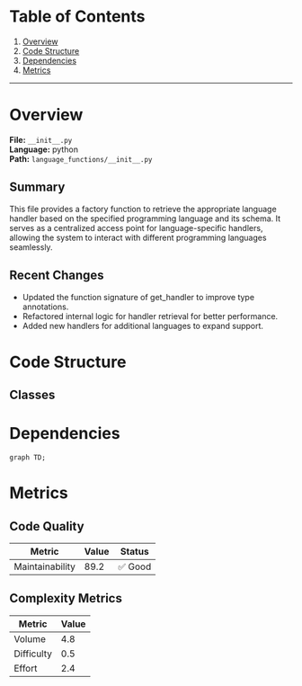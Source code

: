 # Table of Contents

1. [Overview](#overview)
2. [Code Structure](#code-structure)
3. [Dependencies](#dependencies)
4. [Metrics](#metrics)

---

# Overview

**File:** `__init__.py`  
**Language:** python  
**Path:** `language_functions/__init__.py`  

## Summary

This file provides a factory function to retrieve the appropriate language handler based on the specified programming language and its schema. It serves as a centralized access point for language-specific handlers, allowing the system to interact with different programming languages seamlessly.

## Recent Changes

- Updated the function signature of get_handler to improve type annotations.
- Refactored internal logic for handler retrieval for better performance.
- Added new handlers for additional languages to expand support.


# Code Structure

## Classes

# Dependencies

```mermaid
graph TD;
```

# Metrics

## Code Quality

| Metric | Value | Status |
|--------|-------|--------|
| Maintainability | 89.2 | ✅ Good |
## Complexity Metrics

| Metric | Value |
|--------|--------|
| Volume | 4.8 |
| Difficulty | 0.5 |
| Effort | 2.4 |